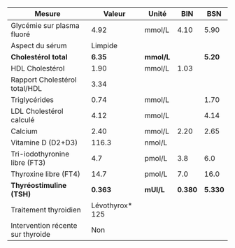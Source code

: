 |              Mesure             |     Valeur    |   Unité  |   BIN   |   BSN   |
|---------------------------------|---------------|----------|---------|---------|
|    Glycémie sur plasma fluoré   |      4.92     |  mmol/L  |   4.10  |   5.90  |
|         Aspect du sérum         |    Limpide    |          |         |         |
|      **Cholestérol total**      |    **6.35**   |**mmol/L**|         | **5.20**|
|         HDL Cholestérol         |      1.90     |  mmol/L  |   1.03  |         |
|  Rapport Cholestérol total/HDL  |      3.34     |          |         |         |
|          Triglycérides          |      0.74     |  mmol/L  |         |   1.70  |
|     LDL Cholestérol calculé     |      4.12     |  mmol/L  |         |   4.14  |
|             Calcium             |      2.40     |  mmol/L  |   2.20  |   2.65  |
|        Vitamine D (D2+D3)       |     116.3     |  nmol/L  |         |         |
|  Tri-iodothyronine libre (FT3)  |      4.7      |  pmol/L  |   3.8   |   6.0   |
|      Thyroxine libre (FT4)      |      14.7     |  pmol/L  |   7.0   |   16.0  |
|    **Thyréostimuline (TSH)**    |   **0.363**   | **mUI/L**|**0.380**|**5.330**|
|      Traitement thyroidien      |Lévothyrox* 125|          |         |         |
|Intervention récente sur thyroide|      Non      |          |         |         |